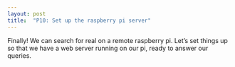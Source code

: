 ```yaml
---
layout: post
title:  "P10: Set up the raspberry pi server"
---
```


Finally! We can search for real on a remote raspberry pi. Let’s set things up so that we have a web server running on our pi, ready to answer our queries.
